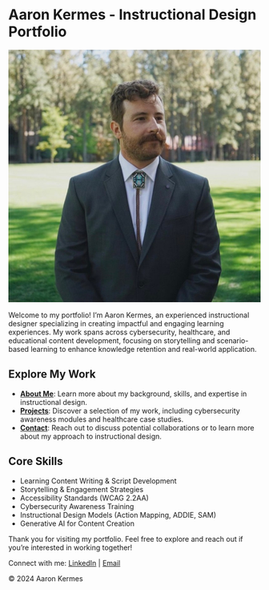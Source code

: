 <link rel="stylesheet" href="https://cdnjs.cloudflare.com/ajax/libs/font-awesome/6.0.0-beta3/css/all.min.css">

# Aaron Kermes - Instructional Design Portfolio

<img src="profile_picture.jpeg" alt="Profile picture of Aaron Kermes, instructional designer" class="profile-picture">

Welcome to my portfolio! I’m Aaron Kermes, an experienced instructional designer specializing in creating impactful and engaging learning experiences. My work spans across cybersecurity, healthcare, and educational content development, focusing on storytelling and scenario-based learning to enhance knowledge retention and real-world application.

## Explore My Work

- **[About Me](about.html)**: Learn more about my background, skills, and expertise in instructional design.
- **[Projects](projects.html)**: Discover a selection of my work, including cybersecurity awareness modules and healthcare case studies.
- **[Contact](contact.html)**: Reach out to discuss potential collaborations or to learn more about my approach to instructional design.

## Core Skills
- Learning Content Writing & Script Development
- Storytelling & Engagement Strategies
- Accessibility Standards (WCAG 2.2AA)
- Cybersecurity Awareness Training
- Instructional Design Models (Action Mapping, ADDIE, SAM)
- Generative AI for Content Creation

Thank you for visiting my portfolio. Feel free to explore and reach out if you’re interested in working together!

<footer>
    <p>Connect with me: 
        <a href="https://linkedin.com/in/aaron-kermes" target="_blank"><i class="fab fa-linkedin"></i> LinkedIn</a> | 
        <a href="mailto:akermes@outlook.com"><i class="fas fa-envelope"></i> Email</a>
    </p>
    <p>&copy; 2024 Aaron Kermes</p>
</footer>
